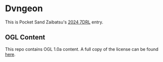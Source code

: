 # Dvngeon

This is Pocket Sand Zaibatsu's [2024 7DRL](https://itch.io/jam/7drl-challenge-2024) entry.

## OGL Content

This repo contains OGL 1.0a content. A full copy of the license can be found [here](https://opengamingfoundation.org/ogl.html).
